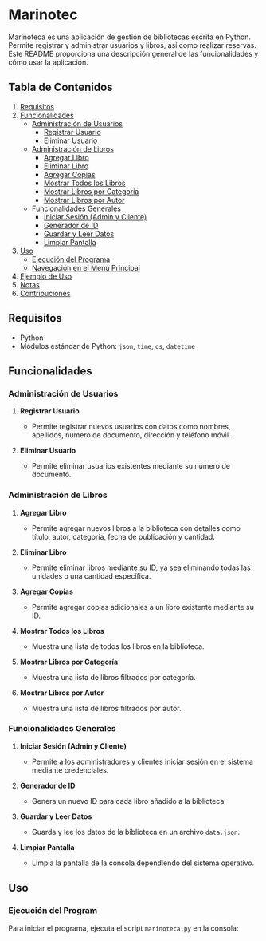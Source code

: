 # Marinotec

Marinoteca es una aplicación de gestión de bibliotecas escrita en Python. Permite registrar y administrar usuarios y libros, así como realizar reservas. Este README proporciona una descripción general de las funcionalidades y cómo usar la aplicación.

## Tabla de Contenidos

1. [Requisitos](#requisitos)
2. [Funcionalidades](#funcionalidades)
   - [Administración de Usuarios](#administración-de-usuarios)
     - [Registrar Usuario](#registrar-usuario)
     - [Eliminar Usuario](#eliminar-usuario)
   - [Administración de Libros](#administración-de-libros)
     - [Agregar Libro](#agregar-libro)
     - [Eliminar Libro](#eliminar-libro)
     - [Agregar Copias](#agregar-copias)
     - [Mostrar Todos los Libros](#mostrar-todos-los-libros)
     - [Mostrar Libros por Categoría](#mostrar-libros-por-categoría)
     - [Mostrar Libros por Autor](#mostrar-libros-por-autor)
   - [Funcionalidades Generales](#funcionalidades-generales)
     - [Iniciar Sesión (Admin y Cliente)](#iniciar-sesión-admin-y-cliente)
     - [Generador de ID](#generador-de-id)
     - [Guardar y Leer Datos](#guardar-y-leer-datos)
     - [Limpiar Pantalla](#limpiar-pantalla)
3. [Uso](#uso)
   - [Ejecución del Programa](#ejecución-del-programa)
   - [Navegación en el Menú Principal](#navegación-en-el-menú-principal)
4. [Ejemplo de Uso](#ejemplo-de-uso)
5. [Notas](#notas)
6. [Contribuciones](#contribuciones)

## Requisitos

- Python
- Módulos estándar de Python: `json`, `time`, `os`, `datetime`

## Funcionalidades

### Administración de Usuarios

1. **Registrar Usuario**

   - Permite registrar nuevos usuarios con datos como nombres, apellidos, número de documento, dirección y teléfono móvil.

2. **Eliminar Usuario**
   - Permite eliminar usuarios existentes mediante su número de documento.

### Administración de Libros

1. **Agregar Libro**

   - Permite agregar nuevos libros a la biblioteca con detalles como título, autor, categoría, fecha de publicación y cantidad.

2. **Eliminar Libro**

   - Permite eliminar libros mediante su ID, ya sea eliminando todas las unidades o una cantidad específica.

3. **Agregar Copias**

   - Permite agregar copias adicionales a un libro existente mediante su ID.

4. **Mostrar Todos los Libros**

   - Muestra una lista de todos los libros en la biblioteca.

5. **Mostrar Libros por Categoría**

   - Muestra una lista de libros filtrados por categoría.

6. **Mostrar Libros por Autor**
   - Muestra una lista de libros filtrados por autor.

### Funcionalidades Generales

1. **Iniciar Sesión (Admin y Cliente)**

   - Permite a los administradores y clientes iniciar sesión en el sistema mediante credenciales.

2. **Generador de ID**

   - Genera un nuevo ID para cada libro añadido a la biblioteca.

3. **Guardar y Leer Datos**

   - Guarda y lee los datos de la biblioteca en un archivo `data.json`.

4. **Limpiar Pantalla**
   - Limpia la pantalla de la consola dependiendo del sistema operativo.

## Uso

### Ejecución del Program

Para iniciar el programa, ejecuta el script `marinoteca.py` en la consola:

